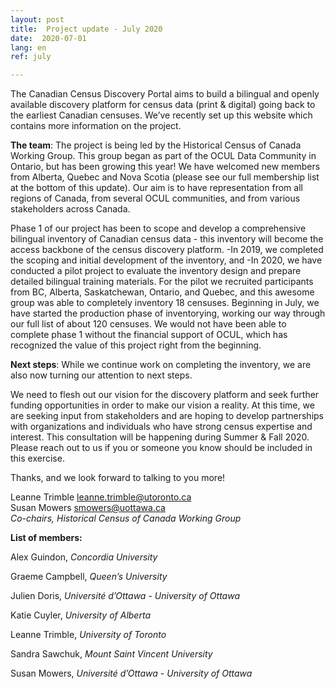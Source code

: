```yaml
---
layout: post
title:  Project update - July 2020
date:  2020-07-01
lang: en
ref: july

---
```

The Canadian Census Discovery Portal aims to build a bilingual and openly available discovery platform for census data (print & digital) going back to the earliest Canadian censuses. We’ve recently set up this website which contains more information on the project.

**The team**: The project is being led by the Historical Census of Canada Working Group. This group began as part of the OCUL Data Community in Ontario, but has been growing this year! We have welcomed new members from Alberta, Quebec and Nova Scotia (please see our full membership list at the bottom of this update). Our aim is to have representation from all regions of Canada, from several OCUL communities, and from various stakeholders across Canada.

Phase 1 of our project has been to scope and develop a comprehensive bilingual inventory of Canadian census data - this inventory will become the access backbone of the census discovery platform.
-In 2019, we completed the scoping and initial development of the inventory, and
-In 2020, we have conducted a pilot project to evaluate the inventory design and prepare detailed bilingual training materials. For the pilot we recruited participants from BC, Alberta, Saskatchewan, Ontario, and Quebec, and this awesome group was able to completely inventory 18 censuses.
Beginning in  July, we have started the production phase of inventorying, working our way through our full list of about 120 censuses. We would not have been able to complete phase 1 without the financial support of OCUL, which has recognized the value of this project right from the beginning.

**Next steps**: While we continue work on completing the inventory, we are also now turning our attention to next steps.

We need to flesh out our vision for the discovery platform and seek further funding opportunities in order to make our vision a reality. At this time, we are seeking input from stakeholders and are hoping to develop partnerships with organizations and individuals who have strong census expertise and interest. This consultation will be happening during Summer & Fall 2020. Please reach out to us if you or someone you know should be included in this exercise.

Thanks, and we look forward to talking to you more!

Leanne Trimble <leanne.trimble@utoronto.ca>  
Susan Mowers <smowers@uottawa.ca>  
*Co-chairs, Historical Census of Canada Working Group*

**List of members:**

Alex Guindon, *Concordia University*

Graeme Campbell, *Queen’s University*

Julien Doris, *Université d’Ottawa - University of Ottawa*

Katie Cuyler, *University of Alberta*

Leanne Trimble, *University of Toronto*

Sandra Sawchuk, *Mount Saint Vincent University*

Susan Mowers, *Université d’Ottawa - University of Ottawa*
